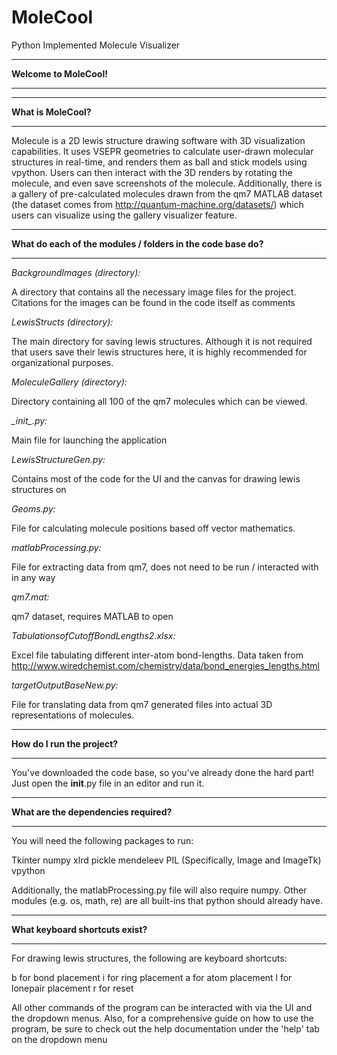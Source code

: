 # MoleCool
Python Implemented Molecule Visualizer
**************************************************************************************
**Welcome to MoleCool!**
**************************************************************************************
**************************************************************************************
**What is MoleCool?**
**************************************************************************************

Molecule is a 2D lewis structure drawing software with 3D visualization capabilities. It uses VSEPR geometries to calculate user-drawn molecular structures in real-time, and renders them as ball and stick models using vpython. Users can then interact with the 3D renders by rotating the molecule, and even save screenshots of the molecule. Additionally, there is a gallery of pre-calculated molecules drawn from the qm7 MATLAB dataset (the dataset comes from http://quantum-machine.org/datasets/) which users can visualize using the gallery visualizer feature. 

**************************************************************************************
**What do each of the modules / folders in the code base do?**
**************************************************************************************

*BackgroundImages (directory):*

A directory that contains all the necessary image files for the project. 	Citations for the images can be found in the code itself as comments

*LewisStructs (directory):*

The main directory for saving lewis structures. Although it is not required that users save their lewis structures here, it is highly recommended for organizational purposes.

*MoleculeGallery (directory):*

Directory containing all 100 of the qm7 molecules which can be viewed. 

*\__init__.py:*

Main file for launching the application

*LewisStructureGen.py:*
	
Contains most of the code for the UI and the canvas for drawing lewis structures on

*Geoms.py:*
	
File for calculating molecule positions based off vector mathematics.

*matlabProcessing.py:*

File for extracting data from qm7, does not need to be run / interacted with in any way

*qm7.mat:*

qm7 dataset, requires MATLAB to open

*TabulationsofCutoffBondLengths2.xlsx:*

Excel file tabulating different inter-atom bond-lengths. Data taken from http://www.wiredchemist.com/chemistry/data/bond_energies_lengths.html

*targetOutputBaseNew.py:*

File for translating data from qm7 generated files into actual 3D representations of molecules.

**************************************************************************************
**How do I run the project?**
**************************************************************************************

You've downloaded the code base, so you've already done the hard part! Just open the 
__init__.py file in an editor and run it. 

**************************************************************************************
**What are the dependencies required?**
**************************************************************************************

You will need the following packages to run:

Tkinter
numpy
xlrd
pickle
mendeleev
PIL (Specifically, Image and ImageTk)
vpython

Additionally, the matlabProcessing.py file will also require numpy. Other modules (e.g. os, math, re) are all built-ins that python should already have.

**************************************************************************************
**What keyboard shortcuts exist?**
**************************************************************************************

For drawing lewis structures, the following are keyboard shortcuts:

b for bond placement
i for ring placement
a for atom placement
l for lonepair placement
r for reset

All other commands of the program can be interacted with via the UI and the dropdown 
menus. Also, for a comprehensive guide on how to use the program, be sure to check out the help documentation under the 'help' tab on the dropdown menu



 

   



